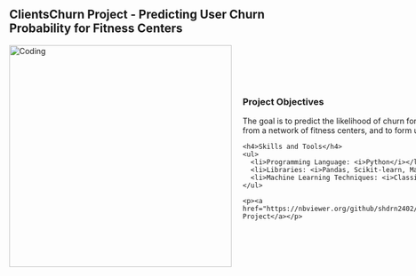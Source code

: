 <h2>ClientsChurn Project - Predicting User Churn Probability for Fitness Centers</h2>

<div style="display: flex; align-items: center;">
  <div style="flex: 1;">
    <img width="400" alt="Coding" src="https://repository-images.githubusercontent.com/824757290/26fa35ee-39a9-4f18-a437-516120947d5a">
  </div>
  <div style="flex: 2; padding-left: 20px;">
    <h3>Project Objectives</h3>
    <p>The goal is to predict the likelihood of churn for each client in the next month based on visitor data from a network of fitness centers, and to form user portraits through clustering.</p>

    <h4>Skills and Tools</h4>
    <ul>
      <li>Programming Language: <i>Python</i></li>
      <li>Libraries: <i>Pandas, Scikit-learn, Matplotlib, Seaborn</i></li>
      <li>Machine Learning Techniques: <i>Classification, Clustering</i></li>
    </ul>

    <p><a href="https://nbviewer.org/github/shdrn2402/ClientsChurn/blob/main/ClientsChurn.ipynb">View Project</a></p>
  </div>
</div>

